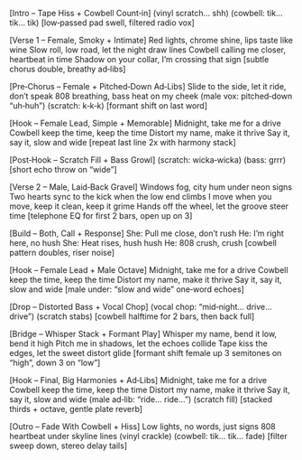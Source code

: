 [Intro – Tape Hiss + Cowbell Count‑in]
(vinyl scratch… shh) (cowbell: tik… tik… tik)
[low‑passed pad swell, filtered radio vox]

[Verse 1 – Female, Smoky + Intimate]
Red lights, chrome shine, lips taste like wine
Slow roll, low road, let the night draw lines
Cowbell calling me closer, heartbeat in time
Shadow on your collar, I’m crossing that sign
[subtle chorus double, breathy ad‑libs]

[Pre‑Chorus – Female + Pitched‑Down Ad‑Libs]
Slide to the side, let it ride, don’t speak
808 breathing, bass heat on my cheek
(male vox: pitched‑down “uh‑huh”) (scratch: k‑k‑k)
[formant shift on last word]

[Hook – Female Lead, Simple + Memorable]
Midnight, take me for a drive
Cowbell keep the time, keep the time
Distort my name, make it thrive
Say it, say it, slow and wide
[repeat last line 2x with harmony stack]

[Post‑Hook – Scratch Fill + Bass Growl]
(scratch: wicka‑wicka) (bass: grrr)
[short echo throw on “wide”]

[Verse 2 – Male, Laid‑Back Gravel]
Windows fog, city hum under neon signs
Two hearts sync to the kick when the low end climbs
I move when you move, keep it clean, keep it grime
Hands off the wheel, let the groove steer time
[telephone EQ for first 2 bars, open up on 3]

[Build – Both, Call + Response]
She: Pull me close, don’t rush
He: I’m right here, no hush
She: Heat rises, hush hush
He: 808 crush, crush
[cowbell pattern doubles, riser noise]

[Hook – Female Lead + Male Octave]
Midnight, take me for a drive
Cowbell keep the time, keep the time
Distort my name, make it thrive
Say it, say it, slow and wide
[male under: “slow and wide” one‑word echoes]

[Drop – Distorted Bass + Vocal Chop]
(vocal chop: “mid‑night… drive… drive”) (scratch stabs)
[cowbell halftime for 2 bars, then back full]

[Bridge – Whisper Stack + Formant Play]
Whisper my name, bend it low, bend it high
Pitch me in shadows, let the echoes collide
Tape kiss the edges, let the sweet distort glide
[formant shift female up 3 semitones on “high”, down 3 on “low”]

[Hook – Final, Big Harmonies + Ad‑Libs]
Midnight, take me for a drive
Cowbell keep the time, keep the time
Distort my name, make it thrive
Say it, say it, slow and wide
(male ad‑lib: “ride… ride…”) (scratch fill)
[stacked thirds + octave, gentle plate reverb]

[Outro – Fade With Cowbell + Hiss]
Low lights, no words, just signs
808 heartbeat under skyline lines
(vinyl crackle) (cowbell: tik… tik… fade)
[filter sweep down, stereo delay tails]
